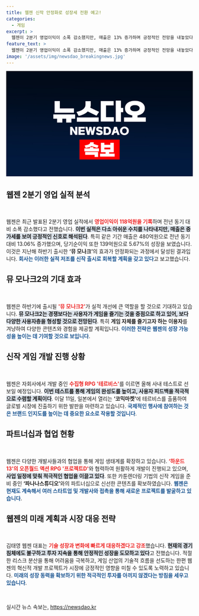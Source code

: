 ```yaml
---
title: 웹젠 신작 안정화로 성장세 전환 예고!
categories:
  - 게임
excerpt: >
  웹젠이 2분기 영업이익이 소폭 감소했지만, 매출은 13% 증가하며 긍정적인 전망을 내놓았다. 신작 뮤 모나크2와 여러 개발 프로젝트가 흥행을 예고하며, 미래 성장에 대한 기대감이 커지고 있다.
feature_text: >
  웹젠이 2분기 영업이익이 소폭 감소했지만, 매출은 13% 증가하며 긍정적인 전망을 내놓았다. 신작 뮤 모나크2와 여러 개발 프로젝트가 흥행을 예고하며, 미래 성장에 대한 기대감이 커지고 있다.
image: '/assets/img/newsdao_breakingnews.jpg'
---
```


<p><img src="/assets/img/newsdao_breakingnews.jpg" alt="pcversion 속보" /></p>

<h2 data-ke-size="size26">웹젠 2분기 영업 실적 분석</h2>

<p data-ke-size="size16">&nbsp;</p>

<p>웹젠은 최근 발표된 2분기 영업 실적에서 <b><span style="color: #ee2323;">영업이익이 118억원을 기록</span></b>하며 전년 동기 대비 소폭 감소했다고 전했습니다. <b><span style="background-color: #21538527;">이번 실적은 다소 아쉬운 수치를 나타내지만, 매출은 증가세를 보여 긍정적인 신호로 해석된다</span></b>. 특히 같은 기간 매출은 480억원으로 전년 동기 대비 13.06% 증가했으며, 당기순이익 또한 139억원으로 5.67%의 성장을 보였습니다. 이것은 지난해 하반기 출시한 <b>‘뮤 모나크’</b>의 효과가 안정화되는 과정에서 달성된 결과입니다. <b><span style="color: #1a5490;">회사는 이러한 실적 저조를 신작 출시로 회복할 계획을 갖고 있다</span></b>고 보고했습니다.</p>

<h2 data-ke-size="size26">뮤 모나크2의 기대 효과</h2>

<p data-ke-size="size16">&nbsp;</p>

<p>웹젠은 하반기에 출시될 <b><span style="color: #ee2323;">'뮤 모나크2'</span></b>가 실적 개선에 큰 역할을 할 것으로 기대하고 있습니다. <b><span style="background-color: #21538527;">뮤 모나크2는 경쟁보다는 사용자가 게임을 즐기는 것을 중점으로 하고 있어, 보다 다양한 사용자층을 형성할 것으로 전망된다</span></b>. 특히 <b>게임 자체를 즐기고자 하는 이용자</b>를 겨냥하여 다양한 콘텐츠와 경험을 제공할 계획입니다. <b><span style="color: #1a5490;">이러한 전략은 웹젠의 성장 가능성을 높이는 데 기여할 것으로 보입니다</span></b>.</p>

<h2 data-ke-size="size26">신작 게임 개발 진행 상황</h2>

<p data-ke-size="size16">&nbsp;</p>

<p>웹젠은 자회사에서 개발 중인 <b><span style="color: #ee2323;">수집형 RPG '테르비스'</span></b>를 이르면 올해 사내 테스트로 선보일 예정입니다. <b><span style="background-color: #21538527;">이번 테스트를 통해 게임의 완성도를 높이고, 사용자 피드백을 적극적으로 수렴할 계획이다</span></b>. 이달 11일, 일본에서 열리는 <b>‘코믹마켓’</b>에 테르비스를 출품하여 글로벌 시장에 진출하기 위한 발판을 마련하고 있습니다. <b><span style="color: #1a5490;">국제적인 행사에 참여하는 것은 브랜드 인지도를 높이는 데 중요한 요소로 작용할 것입니다</span></b>.</p>

<h2 data-ke-size="size26">파트너십과 협업 현황</h2>

<p data-ke-size="size16">&nbsp;</p>

<p>웹젠은 다양한 개발사들과의 협업을 통해 게임 생태계를 확장하고 있습니다. <b><span style="color: #ee2323;">‘하운드13’의 오픈월드 액션 RPG '프로젝트D'</span></b>와 협력하여 원활하게 개발이 진행되고 있으며, <b><span style="background-color: #21538527;">사업 일정에 맞춰 적극적인 협업을 이끌고 있다</span></b>. 또한 카툰렌더링 기법의 신작 게임을 준비 중인 <b>‘파나나스튜디오’</b>와의 파트너십으로 신선한 콘텐츠를 확보하였습니다. <b><span style="color: #1a5490;">웹젠은 현재도 계속해서 여러 스타트업 및 개발사와 접촉을 통해 새로운 프로젝트를 발굴하고 있습니다</span></b>.</p>

<h2 data-ke-size="size26">웹젠의 미래 계획과 시장 대응 전략</h2>

<p data-ke-size="size16">&nbsp;</p>

<p>김태영 웹젠 대표는 <b><span style="color: #ee2323;">기술 성장과 변화에 빠르게 대응하겠다고 강조</span></b>했습니다. <b><span style="background-color: #21538527;">현재의 경기 침체에도 불구하고 투자 지속을 통해 안정적인 성장을 도모하고 있다</span></b>고 전했습니다. 적절한 리스크 분산을 통해 어려움을 극복하고, 게임 산업의 기술적 흐름을 선도하는 한편 웹젠의 혁신적 개발 프로젝트가 시장에 긍정적인 영향을 미칠 수 있도록 노력하고 있습니다. <b><span style="color: #1a5490;">미래의 성장 동력을 확보하기 위한 적극적인 투자를 아끼지 않겠다는 방침을 세우고 있습니다</span></b>.</p>

<p data-ke-size="size16">&nbsp;</p>
실시간 뉴스 속보는, <a href="https://newsdao.kr" rel="dofollow">https://newsdao.kr</a>


